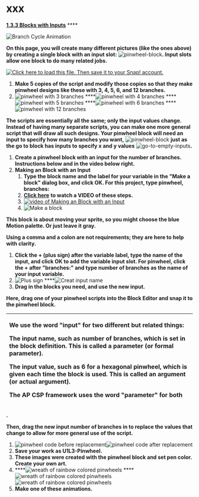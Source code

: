 # xxx



[**1.3.3 Blocks with Inputs**](https://bjc.edc.org/bjc-r/cur/programming/1-introduction/3-drawing/3-blocks-with-inputs.html?topic=nyc_bjc%2F1-intro-loops.topic&course=bjc4nyc.html&novideo&noassignment) ****

![Branch Cycle Animation](https://lh5.googleusercontent.com/fyNskTkdS0DY5pre9fHMoVDJnFVpMMLzJCCs6598uSv2udPuJzM6um3spxqYbUkC7UHjvlMkT1Z2SyqBhDETrN8untZCbXq6VByBFf2h26Kp_ljL4Hz7ddqW7oSqLoAR7Rj8C_0)

**On this page, you will create many different pictures \(like the ones above\) by creating a single block with an input slot:** ![pinwheel-block](https://lh4.googleusercontent.com/A-B3JLbQfXzjLvzHn80C8OIEp9fkBnkPqB5OdmU-tc_hfbfvZ_qY4YqQxuRyLHYPNR1JOwSaZjIFcA43WbqG7ZB0UNH-th_DVmvuSbgA4x1HJfBpmfVHN0uE_thhTMzxhhl-NJc)**. Input slots allow one block to do many related jobs.**

[![Click here to load this file. Then save it to your Snap! account.](https://lh6.googleusercontent.com/IaDf9D5S3p1Fgl9EwybQIc7k9UDsKUUrW-Zpln1V25WPd24CTLy0Imndiwi295E23UMVEMhdBIzntzp_OwuFeGf1mb3Gt1MuCMnm5lLNF5ioF-CCkGvlmPThvMzPOXzO7GcWPxU)](http://snap.berkeley.edu/snapsource/snap.html#open:http://bjc.edc.org/bjc-r/prog/1-introduction/U1L3-Pinwheel.xml)

1. **Make 5 copies of the script and modify those copies so that they make pinwheel designs like these with 3, 4, 5, 6, and 12 branches.**
2. ![pinwheel with 3 branches](https://lh3.googleusercontent.com/Lh132WOLMllbL3lWGpLjIBb7wslYny_mbG_QELfPqjFyL7dwlWK248-kElAhemJGQ9iFKVag2YphDYUDx4OdpWyYfNZujBqtmbxIaVDTnuhxq841l_63pvI5_MwyGwLztdVqz84) ****![pinwheel with 4 branches](https://lh6.googleusercontent.com/gBuLcag_q0HQGR1PXSJRHqBRxGTMKETaym5hRflaUE0cRGC98PEBgTIo2xusObl3b3jTENGDPJdGSZhqPS_UCZRXsvemadgPeCl0SX-hp6RKxN2Mdb8GhJ-VWSl2_q-cmJV67gY) ****![pinwheel with 5 branches](https://lh3.googleusercontent.com/LzJnSaq_vFSvnJnj6HI-jgwJTYZ41T5NXAYpUg3JT-3GIyFOZZ7EYmLaleIRTyBwiaB35MgJN3QY3YgPTcAQpm2QCQiVPGihXLCciDjlYuUIZXbbSzgWPOmSw3E0m-rGCQPqEhg) ****![pinwheel with 6 branches](https://lh5.googleusercontent.com/Qzj6OxVrA9EzgHdGuxp84I1Xkrw9Mr2avXbK3u_YvpF7hmiwAB9HJ93IViyf8bBa9n-yqmufBLLJjD5UD8dC9iqmQ3IlOFjSc7f2qG7UCksdDN0vRPiYiTkp7PgLooOtbwx9Jl8) ****![pinwheel with 12 branches](https://lh4.googleusercontent.com/i-AFP7PNdBltYdKF76YWRROZa3-z3OF0BmV4RZ2lOE_ja5kkwIMW3OLgH22aVGHJlripVUPBa8kWgZbiB8wj3m9iVBsdrBuzTY74BfSqxj1TDHY9Tz0HvBiFP5pf9CukVC_1JhU)

**The scripts are essentially all the same; only the input values change. Instead of having many separate scripts, you can make one more general script that will draw all such designs. Your pinwheel block will need an input to specify how many branches you want,** ![pinwheel-block](https://lh3.googleusercontent.com/QYR8xkRJEYS-Z3GNmvl_gEkorTP77zyw7Va8kxwZnLoSygK-6zFyjPGLwRpHCWNsvirWJVhFHUHLV5gR0uO4gy_Wlqtj9mUnXDq3kfDKHggORhRdg37ofvkCLH2Uk0P9bbauptY) **just as the go to block has inputs to specify x and y values** ![go-to-empty-inputs](https://lh3.googleusercontent.com/qi4y7_uU5TON4igbhLM4Wa-TBjvx7sgBgCidya1BJP2xyvsD9U5kz6M9htteazrCcdaBJ1JuqX0GPXFgCzxAaH8C_X7S3u1TrEzqiNADblZMWwnwzgMM9ueeh10B2-K3bA0QjVo)**.**  


1. **Create a pinwheel block with an input for the number of branches. Instructions below and in the video below right.**
2. **Making an Block with an Input**
   1. **Type the block name and the label for your variable in the "Make a block" dialog box, and click OK. For this project, type pinwheel, branches:**
   2. [**Click here**](https://drive.google.com/file/d/0ByQqv1wHXg3rM0RsNVdmN21Nek0/view?usp=sharing) **to watch a VIDEO of these steps.**
   3. [![video of Making an Block with an Input](https://lh6.googleusercontent.com/UhfDtK8bbPXvwXARxPOhO2oiqQFyIne3OR33EV7eEJKOcQx4EXfVUNzqrPS3odrzNBwRDzmqQfIghEaOLsNSaV-_hinMtGyUt6w_W6n1ruYJIBWrPPAKiox6hi0RmKmLOC_o-WE)](https://drive.google.com/file/d/0ByQqv1wHXg3rM0RsNVdmN21Nek0/view?usp=sharing)
   4. ![Make a block](https://lh3.googleusercontent.com/Gg6uvWoLNIG63SWskV5hsaKpCvmxg3rL5FQek7DMBWlbOe1vl4V4fmJHJzr2YUI0_HWNid-hpEMh1Pkw3UJok3TWe1FQkT89uDq5FOHZjIVrRjv_vWWA01Nif-RwgByUwduv1rI)

**This block is about moving your sprite, so you might choose the blue Motion palette. Or just leave it gray.**

**Using a comma and a colon are not requirements; they are here to help with clarity.**

1. **Click the + \(plus sign\) after the variable label, type the name of the input, and click OK to add the variable input slot. For pinwheel, click the + after "branches:" and type number of branches as the name of your input variable.**
2. ![Plus sign](https://lh3.googleusercontent.com/_fqBYGdAMsQSWFasY_y51nZVCKHf4NnKTkK_lHzWQU6hUTot4QxW8_PelNl0LD-T47T7pC5PKjxWxiqXIdYrviPCtK-k2c6wTD4j1u2t5GpqqeHYyPxCXxBuAQ7EAnCEmA8bc_Y) ****![Creat input name](https://lh3.googleusercontent.com/B2TbBgSOYO9grAdkfzsg_dpwbhWTffcYBdOyIKSYoHA_ieNCNVMC-OfasKkaqBBxZM3h2rYmbMv2SD27O480SXBxbeJ6GjBRdp4eKQla5wWDgNru7aNvlFCDzkwGeBkxP8uQ3NQ)
3. **Drag in the blocks you need, and use the new input.**

**Here, drag one of your pinwheel scripts into the Block Editor and snap it to the pinwheel block.**

<table>
  <thead>
    <tr>
      <th style="text-align:left">
        <p><b>We use the word &quot;input&quot; for two different but related things:</b>
        </p>
        <p><b>The input name, such as number of branches, which is set in the block definition. This is called a parameter (or formal parameter).</b>
        </p>
        <p><b>The input value, such as 6 for a hexagonal pinwheel, which is given each time the block is used. This is called an argument (or actual argument).</b>
        </p>
        <p><b>The AP CSP framework uses the word &quot;parameter&quot; for both</b>
        </p>
      </th>
    </tr>
  </thead>
  <tbody></tbody>
</table>

**.**

**Then, drag the new input number of branches in to replace the values that change to allow for more general use of the script.**

1. ![pinwheel code before replacement](https://lh6.googleusercontent.com/jrHqIzT2IWwdq0vACpV8jzAFrRyhzxiOm4f8ClHnFaDT36JPwkaYEekEVOCQyk0Crf2_AwRkJXSoKmcsPxqzIslcyRhaYXbq5MrS9cc0BMvf82b1IIw0D0-zQo9nG9CXqm4sDdk)![pinwheel code after replacement](https://lh4.googleusercontent.com/UuiblbgHE0qekKmpTu9uFNuOx4uzFJ4GKea2gZcE-jWG8sWRHIgz2_BbSQSRNLdMSaLjgQHsHgqFYK18Ywmt7T7ptjnGHJS-6I_ndH69F9wbG98rfpu5dmg8dLc9e2H7lttJh74)
2. **Save your work as U1L3-Pinwheel.**
3. **These images were created with the pinwheel block and set pen color. Create your own art.**
4.  ****![wreath of rainbow colored pinwheels](https://lh4.googleusercontent.com/OzAvySh97ESHsacSIw0ICFkzqoa1E_H0QObK4oo8mpac-jcHYvpIXdnpzOjLfvaAbdqcX1SBg1i2z5fonLWUY1IxJF1IzEM5296jFTPhrqdT4LoelHoxGNijVbrKJj4JC183rXw) ****![wreath of rainbow colored pinwheels](https://lh5.googleusercontent.com/Az-D0k3Zq46MpzgjrFd7NeTSL29NjkGD0Dd9amZooAgmlJvVhES-aytYdcS1Gp-jBbh-f9bnRDaHW0hVubfdhVXvtIvpZmRYcTAB03RzhP6gn42ivHQsk3tdfZunhMfkHhoFa4c)![wreath of rainbow colored pinwheels](https://lh5.googleusercontent.com/W9zoDYKFZwyq9y9edOI4IKPExWl5S-gwiDEkAXvGUt_HGBvgd7-4BDf45zUaAyJKWRp7rKCWFkAXnxN_h6c2WfSMVhr_ibaASVFb5fIRPQRgVp_ma1Kh2HaPiOcY5ibTPWm2yFs)
5. **Make one of these animations.**

